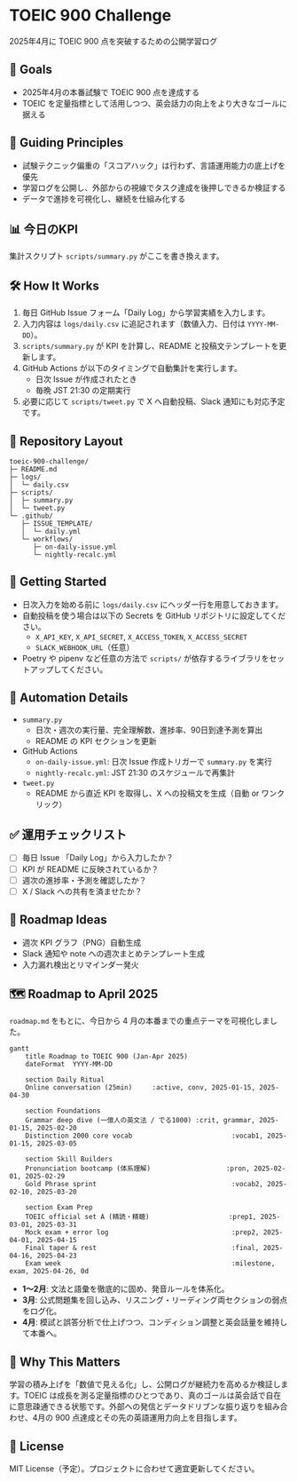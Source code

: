 # TOEIC 900 Challenge

2025年4月に TOEIC 900 点を突破するための公開学習ログ

## 🎯 Goals
- 2025年4月の本番試験で TOEIC 900 点を達成する
- TOEIC を定量指標として活用しつつ、英会話力の向上をより大きなゴールに据える

## 🧭 Guiding Principles
- 試験テクニック偏重の「スコアハック」は行わず、言語運用能力の底上げを優先
- 学習ログを公開し、外部からの視線でタスク達成を後押しできるか検証する
- データで進捗を可視化し、継続を仕組み化する

## 📊 今日のKPI
<!--KPIS-->
集計スクリプト `scripts/summary.py` がここを書き換えます。
<!--/KPIS-->

## 🛠️ How It Works
1. 毎日 GitHub Issue フォーム「Daily Log」から学習実績を入力します。
2. 入力内容は `logs/daily.csv` に追記されます（数値入力、日付は `YYYY-MM-DD`）。
3. `scripts/summary.py` が KPI を計算し、README と投稿文テンプレートを更新します。
4. GitHub Actions が以下のタイミングで自動集計を実行します。
   - 日次 Issue が作成されたとき
   - 毎晩 JST 21:30 の定期実行
5. 必要に応じて `scripts/tweet.py` で X へ自動投稿、Slack 通知にも対応予定です。

## 📂 Repository Layout
```
toeic-900-challenge/
├─ README.md
├─ logs/
│  └─ daily.csv
├─ scripts/
│  ├─ summary.py
│  └─ tweet.py
└─ .github/
   ├─ ISSUE_TEMPLATE/
   │  └─ daily.yml
   └─ workflows/
      ├─ on-daily-issue.yml
      └─ nightly-recalc.yml
```

## 🚀 Getting Started
- 日次入力を始める前に `logs/daily.csv` にヘッダー行を用意しておきます。
- 自動投稿を使う場合は以下の Secrets を GitHub リポジトリに設定してください。
  - `X_API_KEY`, `X_API_SECRET`, `X_ACCESS_TOKEN`, `X_ACCESS_SECRET`
  - `SLACK_WEBHOOK_URL`（任意）
- Poetry や pipenv など任意の方法で `scripts/` が依存するライブラリをセットアップしてください。

## 🧪 Automation Details
- `summary.py`
  - 日次・週次の実行量、完全理解数、進捗率、90日到達予測を算出
  - README の KPI セクションを更新
- GitHub Actions
  - `on-daily-issue.yml`: 日次 Issue 作成トリガーで `summary.py` を実行
  - `nightly-recalc.yml`: JST 21:30 のスケジュールで再集計
- `tweet.py`
  - README から直近 KPI を取得し、X への投稿文を生成（自動 or ワンクリック）

## ✅ 運用チェックリスト
- [ ] 毎日 Issue 「Daily Log」から入力したか？
- [ ] KPI が README に反映されているか？
- [ ] 週次の進捗率・予測を確認したか？
- [ ] X / Slack への共有を済ませたか？

## 📌 Roadmap Ideas
- 週次 KPI グラフ（PNG）自動生成
- Slack 通知や note への週次まとめテンプレート生成
- 入力漏れ検出とリマインダー発火

## 🗺️ Roadmap to April 2025
`roadmap.md` をもとに、今日から 4 月の本番までの重点テーマを可視化しました。

```mermaid
gantt
    title Roadmap to TOEIC 900 (Jan-Apr 2025)
    dateFormat  YYYY-MM-DD

    section Daily Ritual
    Online conversation (25min)     :active, conv, 2025-01-15, 2025-04-30

    section Foundations
    Grammar deep dive (一億人の英文法 / でる1000) :crit, grammar, 2025-01-15, 2025-02-20
    Distinction 2000 core vocab                         :vocab1, 2025-01-15, 2025-03-05

    section Skill Builders
    Pronunciation bootcamp (体系理解)                   :pron, 2025-02-01, 2025-02-29
    Gold Phrase sprint                                  :vocab2, 2025-02-10, 2025-03-20

    section Exam Prep
    TOEIC official set A (精読・精聴)                    :prep1, 2025-03-01, 2025-03-31
    Mock exam + error log                               :prep2, 2025-04-01, 2025-04-15
    Final taper & rest                                  :final, 2025-04-16, 2025-04-23
    Exam week                                           :milestone, exam, 2025-04-26, 0d
```

- **1〜2月**: 文法と語彙を徹底的に固め、発音ルールを体系化。
- **3月**: 公式問題集を回し込み、リスニング・リーディング両セクションの弱点をログ化。
- **4月**: 模試と誤答分析で仕上げつつ、コンディション調整と英会話量を維持して本番へ。

## 🧠 Why This Matters
学習の積み上げを「数値で見える化」し、公開ログが継続力を高めるか検証します。TOEIC は成長を測る定量指標のひとつであり、真のゴールは英会話で自在に意思疎通できる状態です。外部への発信とデータドリブンな振り返りを組み合わせ、4月の 900 点達成とその先の英語運用力向上を目指します。

## 📄 License
MIT License（予定）。プロジェクトに合わせて適宜更新してください。
